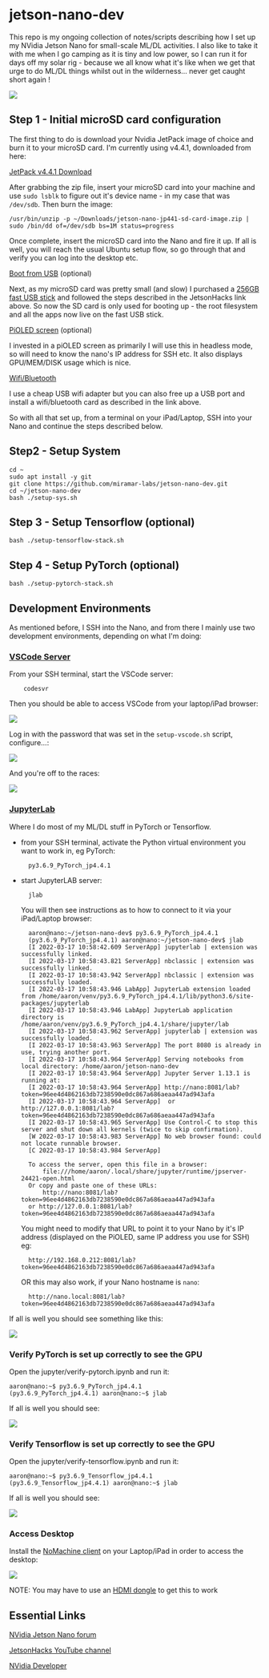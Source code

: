 # jetson-nano-dev
This repo is my ongoing collection of notes/scripts describing how I set up my NVidia Jetson Nano for small-scale ML/DL activities. I also like to take it with me when I go camping as it is tiny and low power, so I can run it for days off my solar rig - because we all know what it's like when we get that urge to do ML/DL things whilst out in the wilderness... never get caught short again ! 

![](res/nano.jpg)

## Step 1 - Initial microSD card configuration

The first thing to do is download your Nvidia JetPack image of choice and burn it to your microSD card. I'm currently using v4.4.1, downloaded from here:

[JetPack v4.4.1 Download](https://developer.nvidia.com/jetpack-sdk-441-archive)

After grabbing the zip file, insert your microSD card into your machine and use `sudo lsblk` to figure out it's device name - in my case that was `/dev/sdb`. Then burn the image:

    /usr/bin/unzip -p ~/Downloads/jetson-nano-jp441-sd-card-image.zip | sudo /bin/dd of=/dev/sdb bs=1M status=progress

Once complete, insert the microSD card into the Nano and fire it up. If all is well, you will reach the usual Ubuntu setup flow, so go through that and verify you can log into the desktop etc.

[Boot from USB](https://www.youtube.com/watch?v=J9EJ52Za7IE) (optional)

Next, as my microSD card was pretty small (and slow) I purchased a [256GB fast USB stick](https://www.amazon.com/gp/product/B08GY3Z4JR/ref=ppx_yo_dt_b_asin_title_o06_s00?ie=UTF8&psc=1) and followed the steps described in the JetsonHacks link above.
So now the SD card is only used for booting up - the root filesystem and all the apps now live on the fast USB stick.

[PiOLED screen](https://www.amazon.com/gp/product/B07MM68H8M/ref=ppx_yo_dt_b_asin_title_o07_s00?ie=UTF8&psc=1) (optional)

I invested in a piOLED screen as primarily I will use this in headless mode, so will need to know the nano's IP address for SSH etc. It also displays GPU/MEM/DISK usage which is nice. 

[Wifi/Bluetooth](https://www.youtube.com/watch?v=v_neNpfQ38Q)

I use a cheap USB wifi adapter but you can also free up a USB port and install a wifi/bluetooth card as described in the link above.


So with all that set up, from a terminal on your iPad/Laptop, SSH into your Nano and continue the steps described below.
## Step2 - Setup System 
    cd ~
    sudo apt install -y git
    git clone https://github.com/miramar-labs/jetson-nano-dev.git
    cd ~/jetson-nano-dev
    bash ./setup-sys.sh

## Step 3 - Setup Tensorflow (optional)

    bash ./setup-tensorflow-stack.sh

## Step 4 - Setup PyTorch (optional)

    bash ./setup-pytorch-stack.sh

## Development Environments

As mentioned before, I SSH into the Nano, and from there I mainly use two development environments, depending on what I'm doing:

### [VSCode Server](https://code.visualstudio.com/)


From your SSH terminal, start the VSCode server:

        codesvr

Then you should be able to access VSCode from your laptop/iPad browser:

![](res/vscode-login.png)

Log in with the password that was set in the `setup-vscode.sh` script, configure...:

![](res/vscode-setup.png)

And you're off to the races:

![](res/vscode-ok.png)

### [JupyterLab](https://jupyterlab.readthedocs.io/en/stable/getting_started/installation.html)

Where I do most of my ML/DL stuff in PyTorch or Tensorflow.

- from your SSH terminal, activate the Python virtual environment you want to work in, eg PyTorch:


        py3.6.9_PyTorch_jp4.4.1

- start JupyterLAB server:

        jlab

    You will then see instructions as to how to connect to it via your iPad/Laptop browser:

        aaron@nano:~/jetson-nano-dev$ py3.6.9_PyTorch_jp4.4.1 
        (py3.6.9_PyTorch_jp4.4.1) aaron@nano:~/jetson-nano-dev$ jlab
        [I 2022-03-17 10:58:42.609 ServerApp] jupyterlab | extension was successfully linked.
        [I 2022-03-17 10:58:43.821 ServerApp] nbclassic | extension was successfully linked.
        [I 2022-03-17 10:58:43.942 ServerApp] nbclassic | extension was successfully loaded.
        [I 2022-03-17 10:58:43.946 LabApp] JupyterLab extension loaded from /home/aaron/venv/py3.6.9_PyTorch_jp4.4.1/lib/python3.6/site-packages/jupyterlab
        [I 2022-03-17 10:58:43.946 LabApp] JupyterLab application directory is /home/aaron/venv/py3.6.9_PyTorch_jp4.4.1/share/jupyter/lab
        [I 2022-03-17 10:58:43.962 ServerApp] jupyterlab | extension was successfully loaded.
        [I 2022-03-17 10:58:43.963 ServerApp] The port 8080 is already in use, trying another port.
        [I 2022-03-17 10:58:43.964 ServerApp] Serving notebooks from local directory: /home/aaron/jetson-nano-dev
        [I 2022-03-17 10:58:43.964 ServerApp] Jupyter Server 1.13.1 is running at:
        [I 2022-03-17 10:58:43.964 ServerApp] http://nano:8081/lab?token=96ee4d4862163db7238590e0dc867a686aeaa447ad943afa
        [I 2022-03-17 10:58:43.964 ServerApp]  or http://127.0.0.1:8081/lab?token=96ee4d4862163db7238590e0dc867a686aeaa447ad943afa
        [I 2022-03-17 10:58:43.965 ServerApp] Use Control-C to stop this server and shut down all kernels (twice to skip confirmation).
        [W 2022-03-17 10:58:43.983 ServerApp] No web browser found: could not locate runnable browser.
        [C 2022-03-17 10:58:43.984 ServerApp] 
    
        To access the server, open this file in a browser:
            file:///home/aaron/.local/share/jupyter/runtime/jpserver-24421-open.html
        Or copy and paste one of these URLs:
            http://nano:8081/lab?token=96ee4d4862163db7238590e0dc867a686aeaa447ad943afa
        or http://127.0.0.1:8081/lab?token=96ee4d4862163db7238590e0dc867a686aeaa447ad943afa

    You might need to modify that URL to point it to your Nano by it's IP address (displayed on the PiOLED, same IP address you use for SSH) eg:

        http://192.168.0.212:8081/lab?token=96ee4d4862163db7238590e0dc867a686aeaa447ad943afa

    OR this may also work, if your Nano hostname is `nano`:

        http://nano.local:8081/lab?token=96ee4d4862163db7238590e0dc867a686aeaa447ad943afa


If all is well you should see something like this:

![](res/jlabok.png)

### Verify PyTorch is set up correctly to see the GPU

Open the jupyter/verify-pytorch.ipynb and run it:

    aaron@nano:~$ py3.6.9_PyTorch_jp4.4.1 
    (py3.6.9_PyTorch_jp4.4.1) aaron@nano:~$ jlab

If all is well you should see:

![](res/torchok.png)

### Verify Tensorflow is set up correctly to see the GPU

Open the jupyter/verify-tensorflow.ipynb and run it:

    aaron@nano:~$ py3.6.9_Tensorflow_jp4.4.1 
    (py3.6.9_Tensorflow_jp4.4.1) aaron@nano:~$ jlab

If all is well you should see:

![](res/tensorflowok.png)


### Access Desktop 

Install the [NoMachine client](https://www.nomachine.com/) on your Laptop/iPad in order to access the desktop:

![](res/nomachine.png)

NOTE: You may have to use an [HDMI dongle](https://www.amazon.com/1920x1080-generation-Headless-Emulator-Ethereum/dp/B07D9JLPY9/ref=sr_1_17_sspa?crid=1B9D9RXUHID27&keywords=hdmi+dongle&qid=1647728132&sprefix=hdmi+dongle%2Caps%2C134&sr=8-17-spons&psc=1&spLa=ZW5jcnlwdGVkUXVhbGlmaWVyPUEyTFVJMEhZQlpFMDA2JmVuY3J5cHRlZElkPUEwNDU5NDI4TEZQSUdCMDZSSzdOJmVuY3J5cHRlZEFkSWQ9QTAxNzMzOTcyQUJIS1Q2RzI1NDBXJndpZGdldE5hbWU9c3BfbXRmJmFjdGlvbj1jbGlja1JlZGlyZWN0JmRvTm90TG9nQ2xpY2s9dHJ1ZQ==) to get this to work
## Essential Links

[NVidia Jetson Nano forum](https://forums.developer.nvidia.com/c/agx-autonomous-machines/jetson-embedded-systems/jetson-nano/76)

[JetsonHacks YouTube channel](https://www.youtube.com/channel/UCQs0lwV6E4p7LQaGJ6fgy5Q)

[NVidia Developer](https://developer.nvidia.com/)